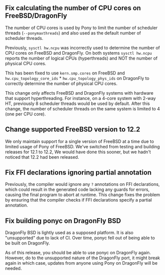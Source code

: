 ## Fix calculating the number of CPU cores on FreeBSD/DragonFly

The number of CPU cores is used by Pony to limit the number of scheduler
threads (`--ponymaxthreads`) and also used as the default number of scheduler
threads.

Previously, `sysctl hw.ncpu` was incorrectly used to determine the number of
CPU cores on FreeBSD and DragonFly. On both systems `sysctl hw.ncpu` reports
the number of logical CPUs (hyperthreads) and NOT the number of physical CPU
cores.

This has been fixed to use `kern.smp.cores` on FreeBSD and
`hw.cpu_topology_core_ids` * `hw.cpu_topology_phys_ids` on DragonFly to
correctly determine the number of physical CPU cores.

This change only affects FreeBSD and DragonFly systems with hardware that
support hyperthreading. For instance, on a 4-core system with 2-way HT,
previously 8 scheduler threads would be used by default. After this change, the
number of scheduler threads on the same system is limited to 4 (one per CPU
core).

## Change supported FreeBSD version to 12.2

We only maintain support for a single version of FreeBSD at a time due to limited usage of Pony of FreeBSD. We've switched from testing and building releases for 12.1 to 12.2, We would have done this sooner, but we hadn't noticed that 12.2 had been released.

## Fix FFI declarations ignoring partial annotation

Previously, the compiler would ignore any `?` annotations on FFI declarations, which could result in the generated code lacking any guards for errors, causing the final program to abort at runtime. This change fixes the problem by ensuring that the compiler checks if FFI declarations specify a partial annotation.

## Fix building ponyc on DragonFly BSD

DragonFly BSD is lightly used as a supposed platform. It is also "unsupported" due to lack of CI. Over time, ponyc fell out of being able to be built on DragonFly. 

As of this release, you should be able to use ponyc on DragonFly again. However, do to the unsupported nature of the DragonFly port, it might break again in which case, updates from anyone using Pony on DragonFly will be needed.

